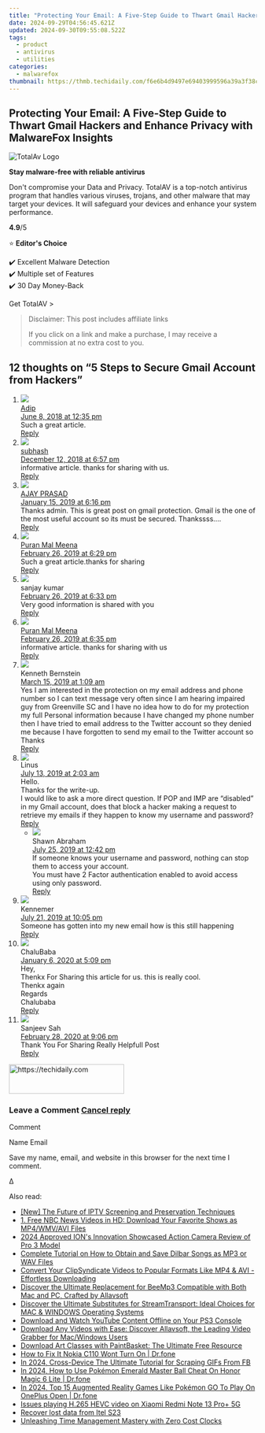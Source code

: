 ```yaml
---
title: "Protecting Your Email: A Five-Step Guide to Thwart Gmail Hackers and Enhance Privacy with MalwareFox Insights"
date: 2024-09-29T04:56:45.621Z
updated: 2024-09-30T09:55:08.522Z
tags:
  - product
  - antivirus
  - utilities
categories:
  - malwarefox
thumbnail: https://thmb.techidaily.com/f6e6b4d9497e69403999596a39a3f38ca99f274b0d3eeb6c66835e6a03fad9ac.jpg
---
```


## Protecting Your Email: A Five-Step Guide to Thwart Gmail Hackers and Enhance Privacy with MalwareFox Insights

![TotalAv Logo](https://www.malwarefox.com/wp-content/uploads/2024/02/totalav-svg.webp "totalav-svg")

**Stay malware-free with reliable antivirus**

Don't compromise your Data and Privacy. TotalAV is a top-notch antivirus program that handles various viruses, trojans, and other malware that may target your devices. It will safeguard your devices and enhance your system performance.

**4.9**/5

⭐ **Editor's Choice**

✔️ Excellent Malware Detection  
✔️ Multiple set of Features  
✔️ 30 Day Money-Back

[](https://tools.techidaily.com/malwarefox/products/) Get TotalAV > 

>  Disclaimer: This post includes affiliate links
>
>  If you click on a link and make a purchase, I may receive a commission at no extra cost to you.
>

## 12 thoughts on “5 Steps to Secure Gmail Account from Hackers”

1. ![](https://secure.gravatar.com/avatar/003f6e9e2b751a9ddb7753d9c20d6f94?s=50&d=mm&r=g)  
[Adip](https://www.futuretricks.in/protect-gmail)  
[June 8, 2018 at 12:35 pm](https://tools.techidaily.com/malwarefox/products/)  
Such a great article.  
[Reply](https://tools.techidaily.com/malwarefox/products/)
2. ![](https://secure.gravatar.com/avatar/a92529fc9e4d712196fbd5da2253c7c8?s=50&d=mm&r=g)  
[subhash](https://www.digitalburp.com/)  
[December 12, 2018 at 6:57 pm](https://tools.techidaily.com/malwarefox/products/)  
informative article. thanks for sharing with us.  
[Reply](https://tools.techidaily.com/malwarefox/products/)
3. ![](https://secure.gravatar.com/avatar/f32ceb07a495f39017eba072f58512f0?s=50&d=mm&r=g)  
[AJAY PRASAD](http://arabiangaming.tk/)  
[January 15, 2019 at 6:16 pm](https://tools.techidaily.com/malwarefox/products/)  
Thanks admin. This is great post on gmail protection. Gmail is the one of the most useful account so its must be secured. Thankssss….  
[Reply](https://tools.techidaily.com/malwarefox/products/)
4. ![](https://secure.gravatar.com/avatar/61cfa455a2ab3839b2246a3a3e70e4eb?s=50&d=mm&r=g)  
[Puran Mal Meena](http://www.aaiyesikhe.com)  
[February 26, 2019 at 6:29 pm](https://tools.techidaily.com/malwarefox/products/)  
Such a great article.thanks for sharing  
[Reply](https://tools.techidaily.com/malwarefox/products/)
5. ![](https://secure.gravatar.com/avatar/e13995eab41aafa65ba608f6888d2b7b?s=50&d=mm&r=g)  
sanjay kumar  
[February 26, 2019 at 6:33 pm](https://tools.techidaily.com/malwarefox/products/)  
Very good information is shared with you  
[Reply](https://tools.techidaily.com/malwarefox/products/)
6. ![](https://secure.gravatar.com/avatar/61cfa455a2ab3839b2246a3a3e70e4eb?s=50&d=mm&r=g)  
[Puran Mal Meena](http://www.aaiyesikhe.com)  
[February 26, 2019 at 6:35 pm](https://tools.techidaily.com/malwarefox/products/)  
informative article. thanks for sharing with us  
[Reply](https://tools.techidaily.com/malwarefox/products/)
7. ![](https://secure.gravatar.com/avatar/f1e49bc2d5af0bfaaa12560db5ac6e0c?s=50&d=mm&r=g)  
Kenneth Bernstein  
[March 15, 2019 at 1:09 am](https://tools.techidaily.com/malwarefox/products/)  
Yes I am interested in the protection on my email address and phone number so I can text message very often since I am hearing impaired guy from Greenville SC and I have no idea how to do for my protection my full Personal information because I have changed my phone number then I have tried to email address to the Twitter account so they denied me because I have forgotten to send my email to the Twitter account so Thanks  
[Reply](https://tools.techidaily.com/malwarefox/products/)
8. ![](https://secure.gravatar.com/avatar/a691b520a6dbe815d23ba6b2a17cf483?s=50&d=mm&r=g)  
Linus  
[July 13, 2019 at 2:03 am](https://tools.techidaily.com/malwarefox/products/)  
Hello.  
Thanks for the write-up.  
I would like to ask a more direct question. If POP and IMP are “disabled” in my Gmail account, does that block a hacker making a request to retrieve my emails if they happen to know my username and password?  
[Reply](https://tools.techidaily.com/malwarefox/products/)  
   * ![](https://secure.gravatar.com/avatar/85929922e25d4bbc528a838420943841?s=50&d=mm&r=g)  
   Shawn Abraham  
   [July 25, 2019 at 12:42 pm](https://tools.techidaily.com/malwarefox/products/)  
   If someone knows your username and password, nothing can stop them to access your account.  
   You must have 2 Factor authentication enabled to avoid access using only password.  
   [Reply](https://tools.techidaily.com/malwarefox/products/)
9. ![](https://secure.gravatar.com/avatar/1508b88bcc748fb75199f5c00d192a40?s=50&d=mm&r=g)  
Kennemer  
[July 21, 2019 at 10:05 pm](https://tools.techidaily.com/malwarefox/products/)  
Someone has gotten into my new email how is this still happening  
[Reply](https://tools.techidaily.com/malwarefox/products/)
10. ![](https://secure.gravatar.com/avatar/ce3023d59c01510f6f0bbeb7795fef45?s=50&d=mm&r=g)  
ChaluBaba  
[January 6, 2020 at 5:09 pm](https://tools.techidaily.com/malwarefox/products/)  
Hey,  
Thenkx For Sharing this article for us. this is really cool.  
Thenkx again  
Regards  
Chalubaba  
[Reply](https://tools.techidaily.com/malwarefox/products/)
11. ![](https://secure.gravatar.com/avatar/80bb3725350843a67c5860cc576709bd?s=50&d=mm&r=g)  
Sanjeev Sah  
[February 28, 2020 at 9:06 pm](https://tools.techidaily.com/malwarefox/products/)  
Thank You For Sharing Really Helpfull Post  
[Reply](https://tools.techidaily.com/malwarefox/products/)

<!-- affiliate ads begin -->
<a href="https://25home.pxf.io/c/5597632/2148640/16836" target="_top" id="2148640">
  <img src="//a.impactradius-go.com/display-ad/16836-2148640" border="0" alt="https://techidaily.com" width="234" height="60"/>
</a>
<img height="0" width="0" src="https://25home.pxf.io/i/5597632/2148640/16836" style="position:absolute;visibility:hidden;" border="0" />
<!-- affiliate ads end -->

### Leave a Comment [Cancel reply](https://tools.techidaily.com/malwarefox/products/)

Comment

Name Email 

Save my name, email, and website in this browser for the next time I comment.

Δ

<ins class="adsbygoogle"
     style="display:block"
     data-ad-format="autorelaxed"
     data-ad-client="ca-pub-7571918770474297"
     data-ad-slot="1223367746"></ins>

<ins class="adsbygoogle"
     style="display:block"
     data-ad-client="ca-pub-7571918770474297"
     data-ad-slot="8358498916"
     data-ad-format="auto"
     data-full-width-responsive="true"></ins>

<span class="atpl-alsoreadstyle">Also read:</span>
<div><ul>
<li><a href="https://remote-screen-capture.techidaily.com/new-the-future-of-iptv-screening-and-preservation-techniques/"><u>[New] The Future of IPTV Screening and Preservation Techniques</u></a></li>
<li><a href="https://fox-zero.techidaily.com/1-free-nbc-news-videos-in-hd-download-your-favorite-shows-as-mp4wmvavi-files/"><u>1. Free NBC News Videos in HD: Download Your Favorite Shows as MP4/WMV/AVI Files</u></a></li>
<li><a href="https://article-knowledge.techidaily.com/2024-approved-ions-innovation-showcased-action-camera-review-of-pro-3-model/"><u>2024 Approved ION's Innovation Showcased Action Camera Review of Pro 3 Model</u></a></li>
<li><a href="https://fox-zero.techidaily.com/complete-tutorial-on-how-to-obtain-and-save-dilbar-songs-as-mp3-or-wav-files/"><u>Complete Tutorial on How to Obtain and Save Dilbar Songs as MP3 or WAV Files</u></a></li>
<li><a href="https://fox-zero.techidaily.com/convert-your-clipsyndicate-videos-to-popular-formats-like-mp4-and-avi-effortless-downloading/"><u>Convert Your ClipSyndicate Videos to Popular Formats Like MP4 & AVI - Effortless Downloading</u></a></li>
<li><a href="https://fox-zero.techidaily.com/discover-the-ultimate-replacement-for-beemp3-compatible-with-both-mac-and-pc-crafted-by-allavsoft/"><u>Discover the Ultimate Replacement for BeeMp3 Compatible with Both Mac and PC, Crafted by Allavsoft</u></a></li>
<li><a href="https://fox-zero.techidaily.com/discover-the-ultimate-substitutes-for-streamtransport-ideal-choices-for-mac-and-windows-operating-systems/"><u>Discover the Ultimate Substitutes for StreamTransport: Ideal Choices for MAC & WINDOWS Operating Systems</u></a></li>
<li><a href="https://fox-zero.techidaily.com/download-and-watch-youtube-content-offline-on-your-ps3-console/"><u>Download and Watch YouTube Content Offline on Your PS3 Console</u></a></li>
<li><a href="https://fox-zero.techidaily.com/download-any-videos-with-ease-discover-allavsoft-the-leading-video-grabber-for-macwindows-users/"><u>Download Any Videos with Ease: Discover Allavsoft, the Leading Video Grabber for Mac/Windows Users</u></a></li>
<li><a href="https://fox-zero.techidaily.com/download-art-classes-with-paintbasket-the-ultimate-free-resource/"><u>Download Art Classes with PaintBasket: The Ultimate Free Resource</u></a></li>
<li><a href="https://change-location.techidaily.com/how-to-fix-it-nokia-c110-wont-turn-on-drfone-by-drfone-fix-android-problems-fix-android-problems/"><u>How to Fix It Nokia C110 Wont Turn On | Dr.fone</u></a></li>
<li><a href="https://facebook-clips.techidaily.com/in-2024-cross-device-the-ultimate-tutorial-for-scraping-gifs-from-fb/"><u>In 2024, Cross-Device The Ultimate Tutorial for Scraping GIFs From FB</u></a></li>
<li><a href="https://pokemon-go-android.techidaily.com/in-2024-how-to-use-pokemon-emerald-master-ball-cheat-on-honor-magic-6-lite-drfone-by-drfone-virtual-android/"><u>In 2024, How to Use Pokémon Emerald Master Ball Cheat On Honor Magic 6 Lite | Dr.fone</u></a></li>
<li><a href="https://android-pokemon-go.techidaily.com/in-2024-top-15-augmented-reality-games-like-pokemon-go-to-play-on-oneplus-open-drfone-by-drfone-virtual-android/"><u>In 2024, Top 15 Augmented Reality Games Like Pokémon GO To Play On OnePlus Open | Dr.fone</u></a></li>
<li><a href="https://review-topics.techidaily.com/issues-playing-h265-hevc-video-on-xiaomi-redmi-note-13-proplus-5g-by-aiseesoft-video-converter-play-hevc-video-on-android/"><u>Issues playing H.265 HEVC video on Xiaomi Redmi Note 13 Pro+ 5G</u></a></li>
<li><a href="https://review-topics.techidaily.com/recover-lost-data-from-itel-s23-by-fonelab-android-recover-data/"><u>Recover lost data from Itel S23</u></a></li>
<li><a href="https://extra-tips.techidaily.com/unleashing-time-management-mastery-with-zero-cost-clocks/"><u>Unleashing Time Management Mastery with Zero Cost Clocks</u></a></li>
</ul></div>

